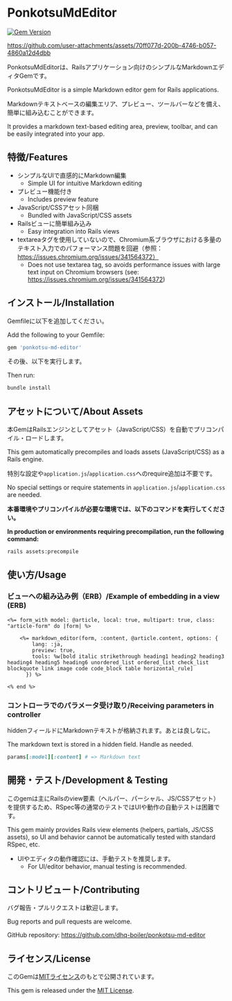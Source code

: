 # PonkotsuMdEditor

[![Gem Version](https://badge.fury.io/rb/ponkotsu-md-editor.svg)](https://badge.fury.io/rb/ponkotsu-md-editor)

https://github.com/user-attachments/assets/70ff077d-200b-4746-b057-4860a12d4dbb

PonkotsuMdEditorは、Railsアプリケーション向けのシンプルなMarkdownエディタGemです。

PonkotsuMdEditor is a simple Markdown editor gem for Rails applications.


Markdownテキストベースの編集エリア、プレビュー、ツールバーなどを備え、簡単に組み込むことができます。

It provides a markdown text-based editing area, preview, toolbar, and can be easily integrated into your app.

## 特徴/Features
- シンプルなUIで直感的にMarkdown編集
  - Simple UI for intuitive Markdown editing
- プレビュー機能付き
  - Includes preview feature
- JavaScript/CSSアセット同梱
  - Bundled with JavaScript/CSS assets
- Railsビューに簡単組み込み
  - Easy integration into Rails views
- textareaタグを使用していないので、Chromium系ブラウザにおける多量のテキスト入力でのパフォーマンス問題を回避（参照：https://issues.chromium.org/issues/341564372）
  - Does not use textarea tag, so avoids performance issues with large text input on Chromium browsers (see: https://issues.chromium.org/issues/341564372)

## インストール/Installation

Gemfileに以下を追加してください。

Add the following to your Gemfile:

```ruby
gem 'ponkotsu-md-editor'
```

その後、以下を実行します。

Then run:

```bash
bundle install
```

## アセットについて/About Assets

本GemはRailsエンジンとしてアセット（JavaScript/CSS）を自動でプリコンパイル・ロードします。

This gem automatically precompiles and loads assets (JavaScript/CSS) as a Rails engine.


特別な設定や`application.js`/`application.css`へのrequire追加は不要です。

No special settings or require statements in `application.js`/`application.css` are needed.


**本番環境やプリコンパイルが必要な環境では、以下のコマンドを実行してください。**

**In production or environments requiring precompilation, run the following command:**

```bash
rails assets:precompile
```

## 使い方/Usage

### ビューへの組み込み例（ERB）/Example of embedding in a view (ERB)

```erb
<%= form_with model: @article, local: true, multipart: true, class: "article-form" do |form| %>

    <%= markdown_editor(form, :content, @article.content, options: {
        lang: :ja,
        preview: true,
        tools: %w[bold italic strikethrough heading1 heading2 heading3 heading4 heading5 heading6 unordered_list ordered_list check_list blockquote link image code code_block table horizontal_rule]
      }) %>

<% end %>
```

### コントローラでのパラメータ受け取り/Receiving parameters in controller

hiddenフィールドにMarkdownテキストが格納されます。あとは良しなに。

The markdown text is stored in a hidden field. Handle as needed.

```ruby
params[:model][:content] # => Markdown text
```

## 開発・テスト/Development & Testing

このgemは主にRailsのview要素（ヘルパー、パーシャル、JS/CSSアセット）を提供するため、RSpec等の通常のテストではUIや動作の自動テストは困難です。

This gem mainly provides Rails view elements (helpers, partials, JS/CSS assets), so UI and behavior cannot be automatically tested with standard RSpec, etc.


- UIやエディタの動作確認には、手動テストを推奨します。
  - For UI/editor behavior, manual testing is recommended.

## コントリビュート/Contributing

バグ報告・プルリクエストは歓迎します。

Bug reports and pull requests are welcome.


GitHub repository: https://github.com/dhq-boiler/ponkotsu-md-editor

## ライセンス/License

このGemは[MITライセンス](https://opensource.org/licenses/MIT)のもとで公開されています。

This gem is released under the [MIT License](https://opensource.org/licenses/MIT).
